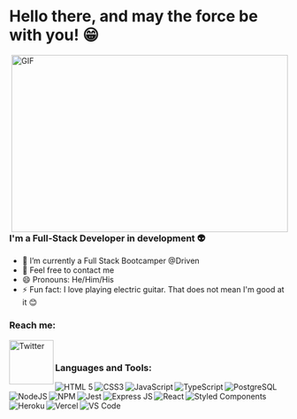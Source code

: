 # Hello there, and may the force be with you! 😁

 <img align="right" alt="GIF" src="https://c.tenor.com/izMON9ssKbAAAAAd/star-wars-obi-wan.gif" width="500" height="320" />


### I'm a Full-Stack Developer in development 👽
- 🌱 I’m currently a Full Stack Bootcamper @Driven
- 💬 Feel free to contact me
- 😄 Pronouns: He/Him/His
- ⚡ Fun fact: I love playing electric guitar. That does not mean I'm good at it 😊

### Reach me:

<img align="left" alt="Twitter" width="80px" src="https://img.shields.io/badge/Twitter-1DA1F2?style=for-the-badge&logo=twitter&logoColor=white" />

<br/>

### Languages and Tools:

<img align="left" alt="HTML 5" src="https://img.shields.io/badge/HTML5-E34F26?style=for-the-badge&logo=html5&logoColor=white"/><img align="left" alt="CSS3" src="https://img.shields.io/badge/CSS3-1572B6?style=for-the-badge&logo=css3&logoColor=white"/><img align="left" alt="JavaScript" src="https://img.shields.io/badge/JavaScript-F7DF1E?style=for-the-badge&logo=javascript&logoColor=black"/><img align="left" alt="TypeScript" src="https://img.shields.io/badge/TypeScript-007ACC?style=for-the-badge&logo=typescript&logoColor=white"/><img align="left" alt="PostgreSQL" src="https://img.shields.io/badge/PostgreSQL-316192?style=for-the-badge&logo=postgresql&logoColor=white"/><img align="left" alt="NodeJS" src="https://img.shields.io/badge/Node.js-339933?style=for-the-badge&logo=nodedotjs&logoColor=white"/><img align="left" alt="NPM" src="https://img.shields.io/badge/npm-CB3837?style=for-the-badge&logo=npm&logoColor=white"/><img align="left" alt="Jest" src="https://img.shields.io/badge/Jest-C21325?style=for-the-badge&logo=jest&logoColor=white"/><img align="left" alt="Express JS" src="https://img.shields.io/badge/Express.js-000000?style=for-the-badge&logo=express&logoColor=white"/><img align="left" alt="React" src="https://img.shields.io/badge/React-20232A?style=for-the-badge&logo=react&logoColor=61DAFB"/><img align="left" alt="Styled Components" src="https://img.shields.io/badge/styled--components-DB7093?style=for-the-badge&logo=styled-components&logoColor=white"/><img align="left" alt="Heroku" src="https://img.shields.io/badge/Heroku-430098?style=for-the-badge&logo=heroku&logoColor=white"/><img align="left" alt="Vercel" src="https://img.shields.io/badge/Vercel-000000?style=for-the-badge&logo=vercel&logoColor=white"/><img align="left" alt="VS Code" src="https://img.shields.io/badge/Visual_Studio_Code-0078D4?style=for-the-badge&logo=visual%20studio%20code&logoColor=white"/>



